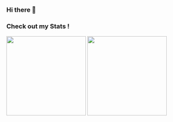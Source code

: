 ### Hi there 👋

<!--
**adityakp15/adityakp15** is a ✨ _special_ ✨ repository because its `README.md` (this file) appears on your GitHub profile.

Here are some ideas to get you started:

- 🔭 I’m currently working on ...
- 🌱 I’m currently learning ...
- 👯 I’m looking to collaborate on ...
- 🤔 I’m looking for help with ...
- 💬 Ask me about ...
- 📫 How to reach me: ...
- 😄 Pronouns: ...
- ⚡ Fun fact: ...
-->

<!-- [![Aditya's GitHub stats](https://github-readme-stats.vercel.app/api?username=adityakp15&theme=github_dark)](https://github.com/adityakp15/)
[![Top Langs](https://github-readme-stats.vercel.app/api/top-langs/?username=adityakp15&layout=compact&theme=github_dark)](https://github.com/adityakp15/) -->

### Check out my Stats !
<p align="left">
<img height="207em" src="https://github-readme-stats-taupe-pi.vercel.app/api?username=adityakp15&theme=github_dark&show_icons=true&count_private=true&line_height=28&hide_border=1&include_all_commits=true&role=OWNER,COLLABORATOR" align = "center"/>
<img height="207em" src="https://github-readme-stats-taupe-pi.vercel.app/api/top-langs/?username=adityakp15&theme=github_dark&layout=compact&langs_count=10&hide_border=1&role=ORGANIZATION_MEMBER,OWNER,COLLABORATOR" align = "center"/>
</p>
